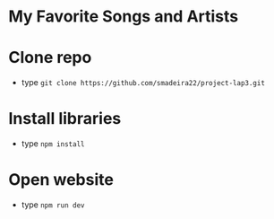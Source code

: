 # My Favorite Songs and Artists

# Clone repo

- type `git clone https://github.com/smadeira22/project-lap3.git`

# Install libraries

- type `npm install`

# Open website

- type `npm run dev`
